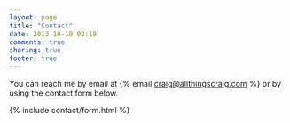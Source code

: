 ```yaml
---
layout: page
title: "Contact"
date: 2013-10-19 02:19
comments: true
sharing: true
footer: true
---
```


You can reach me by email at {% email craig@allthingscraig.com %} or by using the contact form below.

{% include contact/form.html %}

